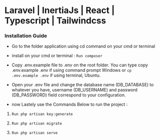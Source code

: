 <h1>Laravel | InertiaJs | React | Typescript | Tailwindcss</h1>

<h3>Installation Guide</h3>

- Go to the folder application using cd command on your cmd or terminal

- install on your cmd or terminal : `Run composer` 

- Copy .env.example file to .env on the root folder. You can type copy .env.example .env if using command prompt Windows or `cp .env.example .env` if using terminal, Ubuntu.

- Open your .env file and change the database name (DB_DATABASE) to whatever you have, username (DB_USERNAME) and password (DB_PASSWORD) field correspond to your configuration.

- now Lastely use the Commands Below to run the project :

 1) `Run php artisan key:generate`

 2) `Run php artisan migrate`

 3) `Run php artisan serve`
